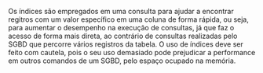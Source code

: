Os índices são empregados em uma consulta para ajudar a encontrar regitros com um valor específico em uma coluna de forma rápida, ou seja, para aumentar o desempenho na execução de consultas, já que faz o acesso de forma mais direta, ao contrário de consultas realizadas pelo SGBD que percorre vários registros da tabela. O uso de índices deve ser feito com cautela, pois o seu uso demasiado pode prejudicar a performance em outros comandos de um SGBD, pelo espaço ocupado na memória.
